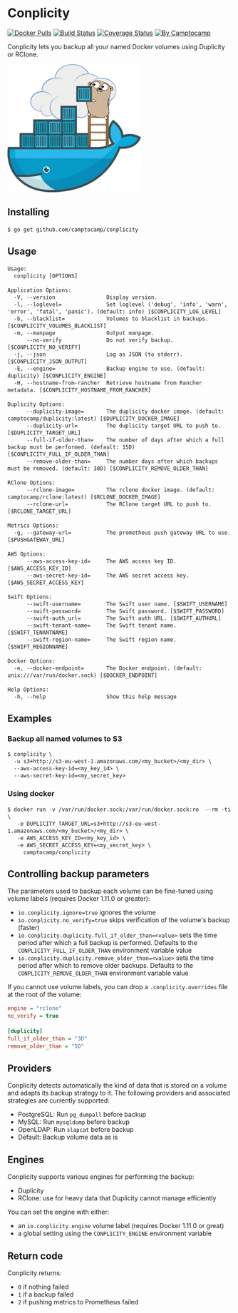 Conplicity
==========

[![Docker Pulls](https://img.shields.io/docker/pulls/camptocamp/conplicity.svg)](https://hub.docker.com/r/camptocamp/conplicity/)
[![Build Status](https://img.shields.io/travis/camptocamp/conplicity/master.svg)](https://travis-ci.org/camptocamp/conplicity)
[![Coverage Status](https://img.shields.io/coveralls/camptocamp/conplicity.svg)](https://coveralls.io/r/camptocamp/conplicity?branch=master)
[![By Camptocamp](https://img.shields.io/badge/by-camptocamp-fb7047.svg)](http://www.camptocamp.com)


Conplicity lets you backup all your named Docker volumes using Duplicity or RClone.

![Conplicity](img/conplicity_small.png)


## Installing

```shell
$ go get github.com/camptocamp/conplicity
```

## Usage

```shell
Usage:
  conplicity [OPTIONS]

Application Options:
  -V, --version                Display version.
  -l, --loglevel=              Set loglevel ('debug', 'info', 'warn', 'error', 'fatal', 'panic'). (default: info) [$CONPLICITY_LOG_LEVEL]
  -b, --blacklist=             Volumes to blacklist in backups. [$CONPLICITY_VOLUMES_BLACKLIST]
  -m, --manpage                Output manpage.
      --no-verify              Do not verify backup. [$CONPLICITY_NO_VERIFY]
  -j, --json                   Log as JSON (to stderr). [$CONPLICITY_JSON_OUTPUT]
  -E, --engine=                Backup engine to use. (default: duplicity) [$CONPLICITY_ENGINE]
  -H, --hostname-from-rancher  Retrieve hostname from Rancher metadata. [$CONPLICITY_HOSTNAME_FROM_RANCHER]

Duplicity Options:
      --duplicity-image=       The duplicity docker image. (default: camptocamp/duplicity:latest) [$DUPLICITY_DOCKER_IMAGE]
      --duplicity-url=         The duplicity target URL to push to. [$DUPLICITY_TARGET_URL]
      --full-if-older-than=    The number of days after which a full backup must be performed. (default: 15D) [$CONPLICITY_FULL_IF_OLDER_THAN]
      --remove-older-than=     The number days after which backups must be removed. (default: 30D) [$CONPLICITY_REMOVE_OLDER_THAN]

RClone Options:
      --rclone-image=          The rclone docker image. (default: camptocamp/rclone:latest) [$RCLONE_DOCKER_IMAGE]
      --rclone-url=            The RClone target URL to push to. [$RCLONE_TARGET_URL]

Metrics Options:
  -g, --gateway-url=           The prometheus push gateway URL to use. [$PUSHGATEWAY_URL]

AWS Options:
      --aws-access-key-id=     The AWS access key ID. [$AWS_ACCESS_KEY_ID]
      --aws-secret-key-id=     The AWS secret access key. [$AWS_SECRET_ACCESS_KEY]

Swift Options:
      --swift-username=        The Swift user name. [$SWIFT_USERNAME]
      --swift-password=        The Swift password. [$SWIFT_PASSWORD]
      --swift-auth_url=        The Swift auth URL. [$SWIFT_AUTHURL]
      --swift-tenant-name=     The Swift tenant name. [$SWIFT_TENANTNAME]
      --swift-region-name=     The Swift region name. [$SWIFT_REGIONNAME]

Docker Options:
  -e, --docker-endpoint=       The Docker endpoint. (default: unix:///var/run/docker.sock) [$DOCKER_ENDPOINT]

Help Options:
  -h, --help                   Show this help message
```

## Examples

### Backup all named volumes to S3

```shell
$ conplicity \
  -u s3+http://s3-eu-west-1.amazonaws.com/<my_bucket>/<my_dir> \
  --aws-access-key-id=<my_key_id> \
  --aws-secret-key-id=<my_secret_key>
```


### Using docker

```shell
$ docker run -v /var/run/docker.sock:/var/run/docker.sock:ro  --rm -ti \
   -e DUPLICITY_TARGET_URL=s3+http://s3-eu-west-1.amazonaws.com/<my_bucket>/<my_dir> \
   -e AWS_ACCESS_KEY_ID=<my_key_id> \
   -e AWS_SECRET_ACCESS_KEY=<my_secret_key> \
     camptocamp/conplicity
```


## Controlling backup parameters

The parameters used to backup each volume can be fine-tuned using volume labels (requires Docker 1.11.0 or greater):

- `io.conplicity.ignore=true` ignores the volume
- `io.conplicity.no_verify=true` skips verification of the volume's backup (faster)
- `io.conplicity.duplicity.full_if_older_than=<value>` sets the time period after which a full backup is performed. Defaults to the `CONPLICITY_FULL_IF_OLDER_THAN` environment variable value
- `io.conplicity.duplicity.remove_older_than=<value>` sets the time period after which to remove older backups. Defaults to the `CONPLICITY_REMOVE_OLDER_THAN` environment variable value

If you cannot use volume labels, you can drop a `.conplicity.overrides` file at the root of the volume:

```ini
engine = "rclone"
no_verify = true

[duplicity]
full_if_older_than = "3D"
remove_older_than = "5D"
```


## Providers


Conplicity detects automatically the kind of data that is stored on a volume and adapts its backup strategy to it. The following providers and associated strategies are currently supported:

* PostgreSQL: Run `pg_dumpall` before backup
* MySQL: Run `mysqldump` before backup
* OpenLDAP: Run `slapcat` before backup
* Default: Backup volume data as is


## Engines

Conplicity supports various engines for performing the backup:

* Duplicity
* RClone: use for heavy data that Duplicity cannot manage efficiently

You can set the engine with either:

* an `io.conplicity.engine` volume label (requires Docker 1.11.0 or great)
* a global setting using the `CONPLICITY_ENGINE` environment variable


## Return code

Conplicity returns:

* `0` if nothing failed
* `1` if a backup failed
* `2` if pushing metrics to Prometheus failed

